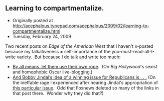 ## Learning to compartmentalize.

 * Originally posted at http://acephalous.typepad.com/acephalous/2009/02/learning-to-compartmentalize.html
 * Tuesday, February 24, 2009



Two recent posts on _Edge of the American West_ that I haven't x-posted because my talkativeness ≠ self-importance of the you-must-read-all-I-write variety.  But because I do talk and write too much:

*   [By all means, let them use their own rope](http://edgeofthewest.wordpress.com/2009/02/23/by-all-means-let-them-use-their-own-rope/).  (On _Big Hollywood_'s sexist and homophobic Oscar live-blogging.)
*   [And Bobby Jindal’s idea of a winning issue for Republicans is . . .](http://edgeofthewest.wordpress.com/2009/02/24/and-bobby-jindals-idea-of-a-winning-issue-for-republicans-is/) (On the ineffable rage I experienced after hearing Jindal's appropriation of [this particular issue](http://acephalous.typepad.com/acephalous/2005/09/on\_the\_situatio.html).  Odd that Foxnews deleted so many of the links in that post there.  Wonder why they did that?)
		
